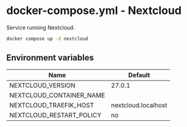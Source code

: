 # docker-compose.yml - Nextcloud

Service running Nextcloud.

```bash
docker compose up -d nextcloud
```

## Environment variables

| **Name**                 | **Default**         |
| ------------------------ | ------------------- |
| NEXTCLOUD_VERSION        | 27.0.1              |
| NEXTCLOUD_CONTAINER_NAME |                     |
| NEXTCLOUD_TRAEFIK_HOST   | nextcloud.localhost |
| NEXTCLOUD_RESTART_POLICY | no                  |
